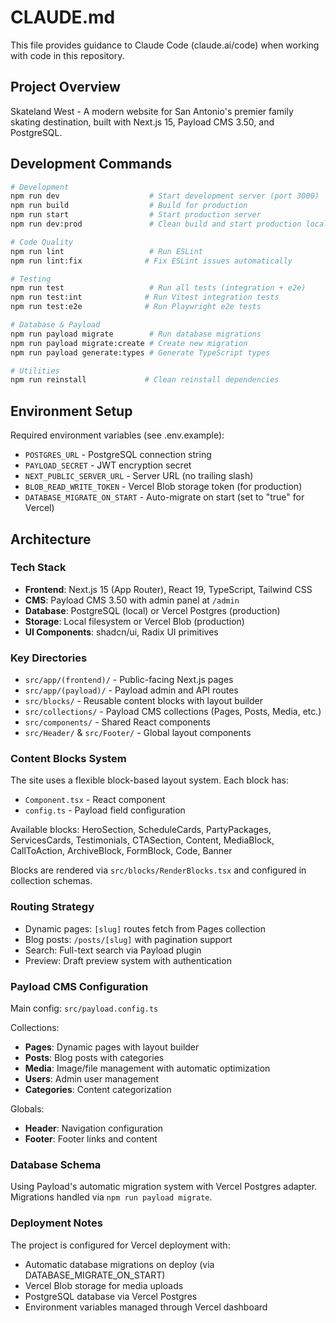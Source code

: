 # CLAUDE.md

This file provides guidance to Claude Code (claude.ai/code) when working with code in this repository.

## Project Overview

Skateland West - A modern website for San Antonio's premier family skating destination, built with Next.js 15, Payload CMS 3.50, and PostgreSQL.

## Development Commands

```bash
# Development
npm run dev                    # Start development server (port 3000)
npm run build                  # Build for production
npm run start                  # Start production server
npm run dev:prod               # Clean build and start production locally

# Code Quality
npm run lint                   # Run ESLint
npm run lint:fix              # Fix ESLint issues automatically

# Testing
npm run test                   # Run all tests (integration + e2e)
npm run test:int              # Run Vitest integration tests
npm run test:e2e              # Run Playwright e2e tests

# Database & Payload
npm run payload migrate        # Run database migrations
npm run payload migrate:create # Create new migration
npm run payload generate:types # Generate TypeScript types

# Utilities
npm run reinstall             # Clean reinstall dependencies
```

## Environment Setup

Required environment variables (see .env.example):
- `POSTGRES_URL` - PostgreSQL connection string  
- `PAYLOAD_SECRET` - JWT encryption secret
- `NEXT_PUBLIC_SERVER_URL` - Server URL (no trailing slash)
- `BLOB_READ_WRITE_TOKEN` - Vercel Blob storage token (for production)
- `DATABASE_MIGRATE_ON_START` - Auto-migrate on start (set to "true" for Vercel)

## Architecture

### Tech Stack
- **Frontend**: Next.js 15 (App Router), React 19, TypeScript, Tailwind CSS
- **CMS**: Payload CMS 3.50 with admin panel at `/admin`
- **Database**: PostgreSQL (local) or Vercel Postgres (production)
- **Storage**: Local filesystem or Vercel Blob (production)
- **UI Components**: shadcn/ui, Radix UI primitives

### Key Directories

- `src/app/(frontend)/` - Public-facing Next.js pages
- `src/app/(payload)/` - Payload admin and API routes
- `src/blocks/` - Reusable content blocks with layout builder
- `src/collections/` - Payload CMS collections (Pages, Posts, Media, etc.)
- `src/components/` - Shared React components
- `src/Header/` & `src/Footer/` - Global layout components

### Content Blocks System

The site uses a flexible block-based layout system. Each block has:
- `Component.tsx` - React component
- `config.ts` - Payload field configuration

Available blocks: HeroSection, ScheduleCards, PartyPackages, ServicesCards, Testimonials, CTASection, Content, MediaBlock, CallToAction, ArchiveBlock, FormBlock, Code, Banner

Blocks are rendered via `src/blocks/RenderBlocks.tsx` and configured in collection schemas.

### Routing Strategy

- Dynamic pages: `[slug]` routes fetch from Pages collection
- Blog posts: `/posts/[slug]` with pagination support
- Search: Full-text search via Payload plugin
- Preview: Draft preview system with authentication

### Payload CMS Configuration

Main config: `src/payload.config.ts`

Collections:
- **Pages**: Dynamic pages with layout builder
- **Posts**: Blog posts with categories
- **Media**: Image/file management with automatic optimization
- **Users**: Admin user management
- **Categories**: Content categorization

Globals:
- **Header**: Navigation configuration
- **Footer**: Footer links and content

### Database Schema

Using Payload's automatic migration system with Vercel Postgres adapter. Migrations handled via `npm run payload migrate`.

### Deployment Notes

The project is configured for Vercel deployment with:
- Automatic database migrations on deploy (via DATABASE_MIGRATE_ON_START)
- Vercel Blob storage for media uploads
- PostgreSQL database via Vercel Postgres
- Environment variables managed through Vercel dashboard